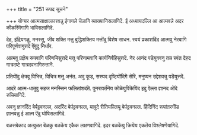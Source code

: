 +++
title = "251 रूपद सूचनॆ"

+++
योग्यर आत्मसाक्षात्कारवन्नु ईगागले चॆन्नागि व्याख्यानिसलागिदॆ. ई अध्यायदल्लि आ आत्मवन्ने अदर कीळरिमॆगागि भाविसलागिदॆ.

देह, इंद्रियगळु, मनस्सु, जीव शक्ति मत्तु बुद्धिशक्तिय मत्तॊंदु विशेष साधन. स्वयं प्रकाशदिंद आत्मवु नेरवागि परिपूर्णवागुत्तदॆ ऎंबुदु निर्धार.

आत्मवु प्रज्ञॆय रूपवागि परिणमिसुत्तदॆ मत्तु परिणामवागि कार्यनिर्वहिसुत्तदॆ. नेर आनंद पडॆयुववनु तन्न स्वंत देहद गात्रदष्टे गात्रदवनागिरुत्तानॆ.

प्रतियॊंदु क्षेत्रवू विभिन्न, विचित्र मत्तु अनंत. अदु कूड, सस्यद दृष्टियॊंदिगॆ सेरि, मनुष्यन उद्देशवन्नु पडॆयुत्तदॆ.

आदरॆ आत्म-धातुवु सहज मनस्सिन फलितांशदंतॆ. पुनरावर्तनॆय कॊळॆयुविकॆयिंद इदु ऎल्ला ज्ञानद ऒंदे रुचियागिदॆ.

अवनु ज्ञानदिंद बेर्पट्टवनल्ल, अदरिंद बेर्पट्टवनल्ल, यावुदे रीतियल्लियू बेर्पट्टवनल्ल. हिंदिनिंद रूपांतरगॊंड ज्ञानवन्नु ई आत्म ऎंदु घोषिसलागिदॆ.

बळसबेकाद अत्युन्नत बॆळकु बळकॆय एकैक लक्षणवागिदॆ. इदर बळकॆयु क्रियॆय एकतॆय विश्लेषणॆयागिदॆ.

